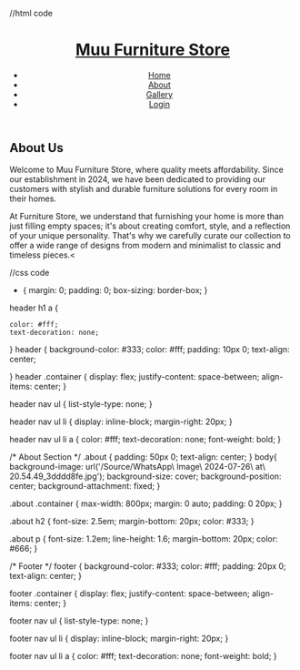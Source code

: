 //html code

<!DOCTYPE html>
<html lang="en">
<head>
    <meta charset="UTF-8">
    <meta name="viewport" content="width=device-width, initial-scale=1.0">
    <title>About Us -Muu Furniture Store</title>
    <link rel="stylesheet" href="/CSS/about.css">
</head>
<body>

<header>
    <div class="container">
        <h1><a href="Home.html">Muu Furniture Store</a> </h1>
        <nav>
            <ul>
                <li><a href="Home.html">Home</a></li>
                <li><a href="about.html">About</a></li>
                <li><a href="gallery.html">Gallery</a></li>
                <li><a href="login.html">Login</a></li>
            </ul>
        </nav>
    </div>
</header>

<section class="about">
    <div class="container">
        <h2>About Us</h2>
        <p>Welcome to Muu Furniture Store, where quality meets affordability. Since our establishment in 2024, we have been dedicated to providing our customers with stylish and durable furniture solutions for every room in their homes.</p>
        <p>At Furniture Store, we understand that furnishing your home is more than just filling empty spaces; it's about creating comfort, style, and a reflection of your unique personality. That's why we carefully curate our collection to offer a wide range of designs from modern and minimalist to classic and timeless pieces.<




//css code


* {
    margin: 0;
    padding: 0;
    box-sizing: border-box;
}

header h1 a {

    color: #fff;
    text-decoration: none;
}
header {
    background-color: #333;
    color: #fff;
    padding: 10px 0;
    text-align: center;
    
}
header .container {
    display: flex;
    justify-content: space-between;
    align-items: center;
}

header nav ul {
    list-style-type: none;
}

header nav ul li {
    display: inline-block;
    margin-right: 20px;
}

header nav ul li a {
    color: #fff;
    text-decoration: none;
    font-weight: bold;
}

/* About Section */
.about {
    padding: 50px 0;
    text-align: center;
}
body{
    background-image: url('/Source/WhatsApp\ Image\ 2024-07-26\ at\ 20.54.49_3dddd8fe.jpg');
    background-size: cover;
    background-position: center;
    background-attachment: fixed;
}

.about .container {
    max-width: 800px;
    margin: 0 auto;
    padding: 0 20px;
}

.about h2 {
    font-size: 2.5em;
    margin-bottom: 20px;
    color: #333;
}

.about p {
    font-size: 1.2em;
    line-height: 1.6;
    margin-bottom: 20px;
    color: #666;
}

/* Footer */
footer {
    background-color: #333;
    color: #fff;
    padding: 20px 0;
    text-align: center;
}

footer .container {
    display: flex;
    justify-content: space-between;
    align-items: center;
}

footer nav ul {
    list-style-type: none;
}

footer nav ul li {
    display: inline-block;
    margin-right: 20px;
}

footer nav ul li a {
    color: #fff;
    text-decoration: none;
    font-weight: bold;
}
